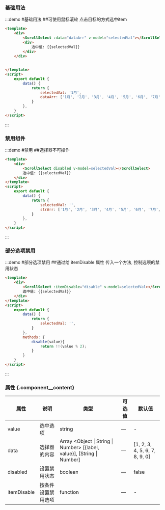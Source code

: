 ### 基础用法

:::demo #基础用法 ##可使用鼠标滚轮 点击目标的方式选中item

```html
<template>
    <div>
        <ScrollSelect :data="dataArr" v-model="selectedVal"></ScrollSelect>
        <div>
            选中值: {{selectedVal}}
        </div>
    </div>
    
    
</template>
<script>
    export default {
        data() {
            return {
                selectedVal: '1月',
                dataArr: ['1月', '2月', '3月', '4月', '5月', '6月', '7月', '8月', '9月', '10月', '11月', '12月'],
            }
        },
    }
</script>
```
:::

### 禁用组件

:::demo #禁用 ##选择器不可操作

```html
<template>
    <div>
        <ScrollSelect disabled v-model=selectedVal></ScrollSelect>
        选中值: {{selectedVal}}
    </div>
</template>
<script>
    export default {
        data() {
            return {
                selectedVal: '',
                strArr: ['1月', '2月', '3月', '4月', '5月', '6月', '7月', '8月', '9月', '10月', '11月', '12月'],
            }
        },
    }
</script>
```
:::

### 部分选项禁用

:::demo #部分选项禁用  ##通过给 itemDisable 属性 传入一个方法, 控制选项的禁用状态

```html
<template>
    <div>
        <ScrollSelect :itemDisable="disable" v-model=selectedVal></ScrollSelect>
        选中值: {{selectedVal}}
    </div>
</template>
<script>
    export default {
        data() {
            return {
                selectedVal: '',
            }
        },
        methods: {
            disable(value){
                return !!(value % 2);
            }
        }
    }
</script>
```
:::

### 属性 {.component__content}
| 属性      | 说明    | 类型      | 可选值       | 默认值   |
|--------- |-------- |---------- |-------------  |-------- |
| value    | 选中选项   | string  |     —     |    -   |
| data     | 选择器的内容   | Array <Object \| String \| Number> [{label, value}], [String \| Number]    |     —     | [1, 2, 3, 4, 5, 6, 7, 8, 9, 0] |
| disabled  | 设置禁用状态   | boolean  |     —     |    false   |
| itemDisable  | 按条件设置禁用选项   | function  |     —     |    -   |




